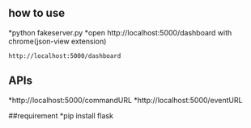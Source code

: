 ## how to use

*python fakeserver.py
*open http://localhost:5000/dashboard with chrome(json-view extension) 

```
http://localhost:5000/dashboard
```

## APIs

*http://localhost:5000/commandURL
*http://localhost:5000/eventURL

##requirement
*pip install flask
